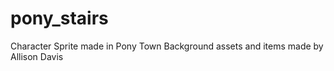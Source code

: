 # pony_stairs


Character Sprite made in Pony Town
Background assets and items made by Allison Davis

